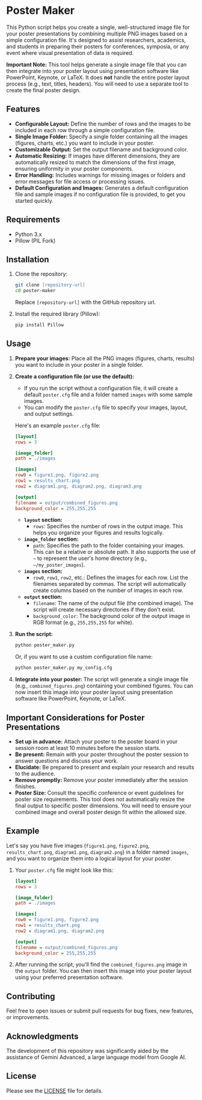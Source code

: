 # Poster Maker

This Python script helps you create a single, well-structured image file for your poster presentations by combining multiple PNG images based on a simple configuration file. It's designed to assist researchers, academics, and students in preparing their posters for conferences, symposia, or any event where visual presentation of data is required.

**Important Note:** This tool helps generate a single image file that you can then integrate into your poster layout using presentation software like PowerPoint, Keynote, or LaTeX. It does **not** handle the entire poster layout process (e.g., text, titles, headers). You will need to use a separate tool to create the final poster design.

## Features

-   **Configurable Layout:** Define the number of rows and the images to be included in each row through a simple configuration file.
-   **Single Image Folder:** Specify a single folder containing all the images (figures, charts, etc.) you want to include in your poster.
-   **Customizable Output:** Set the output filename and background color.
-   **Automatic Resizing:** If images have different dimensions, they are automatically resized to match the dimensions of the first image, ensuring uniformity in your poster components.
-   **Error Handling:** Includes warnings for missing images or folders and error messages for file access or processing issues.
-   **Default Configuration and Images:** Generates a default configuration file and sample images if no configuration file is provided, to get you started quickly.

## Requirements

-   Python 3.x
-   Pillow (PIL Fork)

## Installation

1.  Clone the repository:

    ```zsh
    git clone [repository-url]
    cd poster-maker
    ```
    Replace `[repository-url]` with the GitHub repository url.

2.  Install the required library (Pillow):

    ```zsh
    pip install Pillow
    ```

## Usage

1.  **Prepare your images:** Place all the PNG images (figures, charts, results) you want to include in your poster in a single folder.
2.  **Create a configuration file (or use the default):**

    -   If you run the script without a configuration file, it will create a default `poster.cfg` file and a folder named `images` with some sample images.
    -   You can modify the `poster.cfg` file to specify your images, layout, and output settings.

    Here's an example `poster.cfg` file:

    ```cfg
    [layout]
    rows = 3

    [image_folder]
    path = ./images

    [images]
    row0 = figure1.png, figure2.png
    row1 = results_chart.png
    row2 = diagram1.png, diagram2.png, diagram3.png

    [output]
    filename = output/combined_figures.png
    background_color = 255,255,255
    ```

    -   **`layout` section:**
        -   `rows`: Specifies the number of rows in the output image. This helps you organize your figures and results logically.
    -   **`image_folder` section:**
        -   `path`: Specifies the path to the folder containing your images. This can be a relative or absolute path. It also supports the use of `~` to represent the user's home directory (e.g., `~/my_poster_images`).
    -   **`images` section:**
        -   `row0`, `row1`, `row2`, etc.: Defines the images for each row. List the filenames separated by commas. The script will automatically create columns based on the number of images in each row.
    -   **`output` section:**
        -   `filename`: The name of the output file (the combined image). The script will create necessary directories if they don't exist.
        -   `background_color`: The background color of the output image in RGB format (e.g., `255,255,255` for white).

3.  **Run the script:**

    ```zsh
    python poster_maker.py
    ```

    Or, if you want to use a custom configuration file name:

    ```zsh
    python poster_maker.py my_config.cfg
    ```

4.  **Integrate into your poster:** The script will generate a single image file (e.g., `combined_figures.png`) containing your combined figures. You can now insert this image into your poster layout using presentation software like PowerPoint, Keynote, or LaTeX.

## Important Considerations for Poster Presentations

- **Set up in advance:** Attach your poster to the poster board in your session room at least 10 minutes before the session starts.
- **Be present:** Remain with your poster throughout the poster session to answer questions and discuss your work.
- **Elucidate:** Be prepared to present and explain your research and results to the audience.
- **Remove promptly:** Remove your poster immediately after the session finishes.
- **Poster Size:** Consult the specific conference or event guidelines for poster size requirements. This tool does not automatically resize the final output to specific poster dimensions. You will need to ensure your combined image and overall poster design fit within the allowed size.

## Example

Let's say you have five images (`figure1.png`, `figure2.png`, `results_chart.png`, `diagram1.png`, `diagram2.png`) in a folder named `images`, and you want to organize them into a logical layout for your poster.

1.  Your `poster.cfg` file might look like this:

    ```cfg
    [layout]
    rows = 3

    [image_folder]
    path = ./images

    [images]
    row0 = figure1.png, figure2.png
    row1 = results_chart.png
    row2 = diagram1.png, diagram2.png

    [output]
    filename = output/combined_figures.png
    background_color = 255,255,255
    ```

2.  After running the script, you'll find the `combined_figures.png` image in the `output` folder. You can then insert this image into your poster layout using your preferred presentation software.

## Contributing

Feel free to open issues or submit pull requests for bug fixes, new features, or improvements.

## Acknowledgments

The development of this repository was significantly aided by the assistance of Gemini Advanced, a large language model from Google AI.

## License

Please see the [LICENSE](LICENSE) file for details.
